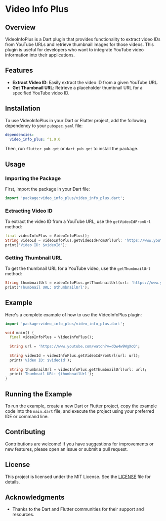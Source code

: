 # Video Info Plus

## Overview
VideoInfoPlus is a Dart plugin that provides functionality to extract video IDs from YouTube URLs and retrieve thumbnail images for those videos. This plugin is useful for developers who want to integrate YouTube video information into their applications.

## Features
- **Extract Video ID**: Easily extract the video ID from a given YouTube URL.
- **Get Thumbnail URL**: Retrieve a placeholder thumbnail URL for a specified YouTube video ID.

## Installation
To use VideoInfoPlus in your Dart or Flutter project, add the following dependency to your `pubspec.yaml` file:
```yaml
dependencies:
  video_info_plus: ^1.0.0
```

Then, run `flutter pub get` or `dart pub get` to install the package.

## Usage

### Importing the Package
First, import the package in your Dart file:

```dart
import 'package:video_info_plus/video_info_plus.dart';
```

### Extracting Video ID
To extract the video ID from a YouTube URL, use the `getVideoIdFromUrl` method:

```dart
final videoInfoPlus = VideoInfoPlus();
String videoId = videoInfoPlus.getVideoIdFromUrl(url: 'https://www.youtube.com/watch?v=dQw4w9WgXcQ');
print('Video ID: $videoId');
```

### Getting Thumbnail URL
To get the thumbnail URL for a YouTube video, use the `getThumbnailUrl` method:

```dart
String thumbnailUrl = videoInfoPlus.getThumbnailUrl(url: 'https://www.youtube.com/watch?v=dQw4w9WgXcQ');
print('Thumbnail URL: $thumbnailUrl');
```

## Example
Here's a complete example of how to use the VideoInfoPlus plugin:

```dart
import 'package:video_info_plus/video_info_plus.dart';

void main() {
  final videoInfoPlus = VideoInfoPlus();
  
  String url = 'https://www.youtube.com/watch?v=dQw4w9WgXcQ';
  
  String videoId = videoInfoPlus.getVideoIdFromUrl(url: url);
  print('Video ID: $videoId');
  
  String thumbnailUrl = videoInfoPlus.getThumbnailUrl(url: url);
  print('Thumbnail URL: $thumbnailUrl');
}
```

## Running the Example
To run the example, create a new Dart or Flutter project, copy the example code into the `main.dart` file, and execute the project using your preferred IDE or command line.

## Contributing
Contributions are welcome! If you have suggestions for improvements or new features, please open an issue or submit a pull request.

## License
This project is licensed under the MIT License. See the [LICENSE](LICENSE) file for details.

## Acknowledgments
- Thanks to the Dart and Flutter communities for their support and resources.
